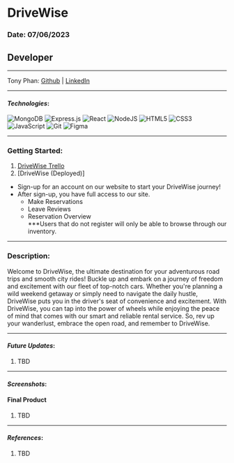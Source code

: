 # DriveWise

### Date: 07/06/2023

## Developer

---

Tony Phan:
[Github](https://github.com/ant087) |
[LinkedIn](https://www.linkedin.com/in/ap777/)

---

#### **_Technologies_**:

![MongoDB](https://img.shields.io/badge/MongoDB-%234ea94b.svg?style=for-the-badge&logo=mongodb&logoColor=white)
![Express.js](https://img.shields.io/badge/express.js-%23404d59.svg?style=for-the-badge&logo=express&logoColor=%2361DAFB)
![React](https://img.shields.io/badge/react-%2320232a.svg?style=for-the-badge&logo=react&logoColor=%2361DAFB)
![NodeJS](https://img.shields.io/badge/node.js-6DA55F?style=for-the-badge&logo=node.js&logoColor=white)
![HTML5](https://img.shields.io/badge/html5-%23E34F26.svg?style=for-the-badge&logo=html5&logoColor=white)
![CSS3](https://img.shields.io/badge/css3-%231572B6.svg?style=for-the-badge&logo=css3&logoColor=white)
![JavaScript](https://img.shields.io/badge/javascript-%23323330.svg?style=for-the-badge&logo=javascript&logoColor=%23F7DF1E)
![Git](https://img.shields.io/badge/git-%23F05033.svg?style=for-the-badge&logo=git&logoColor=white)
![Figma](https://img.shields.io/badge/figma-%23F24E1E.svg?style=for-the-badge&logo=figma&logoColor=white)

---

### Getting Started:

1. [DriveWise Trello](https://trello.com/b/lrj1lKrx/drivewise)
2. [DriveWise (Deployed)]

- Sign-up for an account on our website to start your DriveWise journey!
- After sign-up, you have full access to our site.
  - Make Reservations
  - Leave Reviews
  - Reservation Overview <br/>
    \*\*\*Users that do not register will only be able to browse through our inventory.

---

### Description:

Welcome to DriveWise, the ultimate destination for your adventurous road trips and smooth city rides! Buckle up and embark on a journey of freedom and excitement with our fleet of top-notch cars. Whether you're planning a wild weekend getaway or simply need to navigate the daily hustle, DriveWise puts you in the driver's seat of convenience and excitement. With DriveWise, you can tap into the power of wheels while enjoying the peace of mind that comes with our smart and reliable rental service. So, rev up your wanderlust, embrace the open road, and remember to DriveWise.

---

#### **_Future Updates_**:

1. TBD

---

#### **_Screenshots_**:

#### Final Product

1. TBD

---

#### **_References_**:

1. TBD
